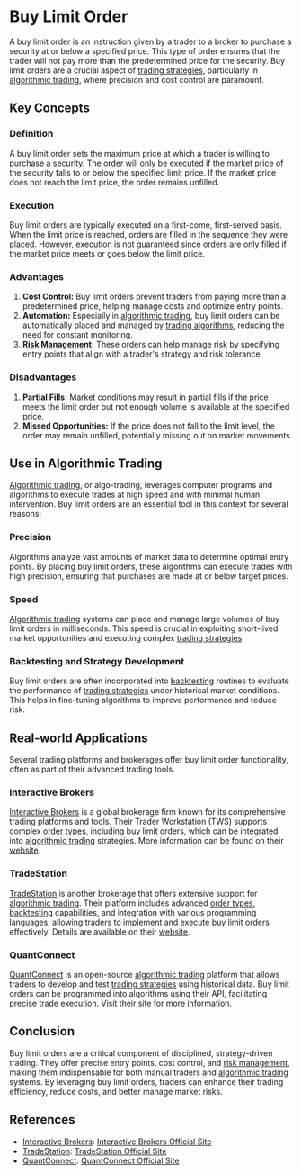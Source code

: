 # Buy Limit Order

A buy limit order is an instruction given by a trader to a broker to purchase a security at or below a specified price. This type of order ensures that the trader will not pay more than the predetermined price for the security. Buy limit orders are a crucial aspect of [trading strategies](../t/trading_strategies.md), particularly in [algorithmic trading](../a/algorithmic_trading.md), where precision and cost control are paramount.

## Key Concepts

### Definition

A buy limit order sets the maximum price at which a trader is willing to purchase a security. The order will only be executed if the market price of the security falls to or below the specified limit price. If the market price does not reach the limit price, the order remains unfilled.

### Execution

Buy limit orders are typically executed on a first-come, first-served basis. When the limit price is reached, orders are filled in the sequence they were placed. However, execution is not guaranteed since orders are only filled if the market price meets or goes below the limit price.

### Advantages

1. **Cost Control:** Buy limit orders prevent traders from paying more than a predetermined price, helping manage costs and optimize entry points.
2. **Automation:** Especially in [algorithmic trading](../a/algorithmic_trading.md), buy limit orders can be automatically placed and managed by [trading algorithms](../t/trading_algorithms.md), reducing the need for constant monitoring.
3. **[Risk Management](../r/risk_management.md):** These orders can help manage risk by specifying entry points that align with a trader's strategy and risk tolerance.

### Disadvantages

1. **Partial Fills:** Market conditions may result in partial fills if the price meets the limit order but not enough volume is available at the specified price.
2. **Missed Opportunities:** If the price does not fall to the limit level, the order may remain unfilled, potentially missing out on market movements.

## Use in Algorithmic Trading

[Algorithmic trading](../a/algorithmic_trading.md), or algo-trading, leverages computer programs and algorithms to execute trades at high speed and with minimal human intervention. Buy limit orders are an essential tool in this context for several reasons:

### Precision

Algorithms analyze vast amounts of market data to determine optimal entry points. By placing buy limit orders, these algorithms can execute trades with high precision, ensuring that purchases are made at or below target prices.

### Speed

[Algorithmic trading](../a/algorithmic_trading.md) systems can place and manage large volumes of buy limit orders in milliseconds. This speed is crucial in exploiting short-lived market opportunities and executing complex [trading strategies](../t/trading_strategies.md).

### Backtesting and Strategy Development

Buy limit orders are often incorporated into [backtesting](../b/backtesting.md) routines to evaluate the performance of [trading strategies](../t/trading_strategies.md) under historical market conditions. This helps in fine-tuning algorithms to improve performance and reduce risk.

## Real-world Applications

Several trading platforms and brokerages offer buy limit order functionality, often as part of their advanced trading tools.

### Interactive Brokers

[Interactive Brokers](../i/interactive_brokers.md) is a global brokerage firm known for its comprehensive trading platforms and tools. Their Trader Workstation (TWS) supports complex [order types](../o/order_types_in_trading.md), including buy limit orders, which can be integrated into [algorithmic trading](../a/algorithmic_trading.md) strategies. More information can be found on their [website](https://www.interactivebrokers.com).

### TradeStation

[TradeStation](../t/tradestation.md) is another brokerage that offers extensive support for [algorithmic trading](../a/algorithmic_trading.md). Their platform includes advanced [order types](../o/order_types_in_trading.md), [backtesting](../b/backtesting.md) capabilities, and integration with various programming languages, allowing traders to implement and execute buy limit orders effectively. Details are available on their [website](https://www.tradestation.com).

### QuantConnect

[QuantConnect](../q/quantconnect.md) is an open-source [algorithmic trading](../a/algorithmic_trading.md) platform that allows traders to develop and test [trading strategies](../t/trading_strategies.md) using historical data. Buy limit orders can be programmed into algorithms using their API, facilitating precise trade execution. Visit their [site](https://www.quantconnect.com) for more information.

## Conclusion

Buy limit orders are a critical component of disciplined, strategy-driven trading. They offer precise entry points, cost control, and [risk management](../r/risk_management.md), making them indispensable for both manual traders and [algorithmic trading](../a/algorithmic_trading.md) systems. By leveraging buy limit orders, traders can enhance their trading efficiency, reduce costs, and better manage market risks.

## References

- [Interactive Brokers](../i/interactive_brokers.md): [Interactive Brokers Official Site](https://www.interactivebrokers.com)
- [TradeStation](../t/tradestation.md): [TradeStation Official Site](https://www.tradestation.com)
- [QuantConnect](../q/quantconnect.md): [QuantConnect Official Site](https://www.quantconnect.com)
